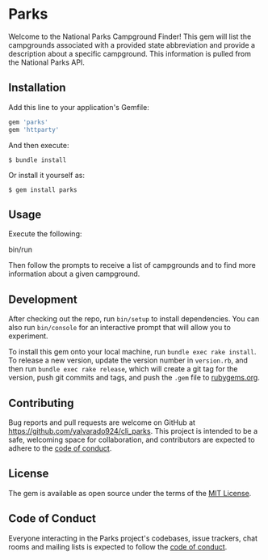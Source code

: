 # Parks

Welcome to the National Parks Campground Finder! This gem will list the campgrounds associated with a provided state abbreviation and provide a description about a specific campground. This information is pulled from the National Parks API.

## Installation

Add this line to your application's Gemfile:

```ruby
gem 'parks'
gem 'httparty'
```

And then execute:

    $ bundle install

Or install it yourself as:

    $ gem install parks

## Usage

Execute the following:

bin/run

Then follow the prompts to receive a list of campgrounds and to find more information about a given campground.

## Development

After checking out the repo, run `bin/setup` to install dependencies. You can also run `bin/console` for an interactive prompt that will allow you to experiment.

To install this gem onto your local machine, run `bundle exec rake install`. To release a new version, update the version number in `version.rb`, and then run `bundle exec rake release`, which will create a git tag for the version, push git commits and tags, and push the `.gem` file to [rubygems.org](https://rubygems.org).

## Contributing

Bug reports and pull requests are welcome on GitHub at https://github.com/yalvarado924/cli_parks. This project is intended to be a safe, welcoming space for collaboration, and contributors are expected to adhere to the [code of conduct](https://github.com/[USERNAME]/parks/blob/master/CODE_OF_CONDUCT.md).


## License

The gem is available as open source under the terms of the [MIT License](https://opensource.org/licenses/MIT).

## Code of Conduct

Everyone interacting in the Parks project's codebases, issue trackers, chat rooms and mailing lists is expected to follow the [code of conduct](https://github.com/[USERNAME]/parks/blob/master/CODE_OF_CONDUCT.md).
